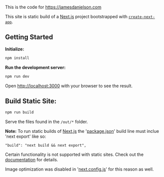 This is the code for https://jamesdanielson.com

This site is static build of a [Next.js](https://nextjs.org/) project bootstrapped with [`create-next-app`](https://github.com/vercel/next.js/tree/canary/packages/create-next-app).

## Getting Started

**Initialize:**

```bash
npm install
```

**Run the development server:**

```bash
npm run dev
```

Open [http://localhost:3000](http://localhost:3000) with your browser to see the result.

## Build Static Site:

```bash
npm run build
```

Serve the files found in the `/out/*` folder.

**Note:** To run static builds of [Next.js](https://nextjs.org/) the '[package.json](https://github.com/geekylink/jamesdanielson.com/blob/main/package.json)' build line must inclue 'next export' like so:

```
"build": "next build && next export",
```

Certain functionality is not supported with static sites. Check out the [documentation](https://nextjs.org/docs/advanced-features/static-html-export) for details.

Image optimization was disabled in '[next.config.js](https://github.com/geekylink/jamesdanielson.com/blob/main/next.config.js)' for this reason as well.
